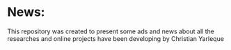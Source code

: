 # News:
This repository was created to present some ads and news about all the researches and online projects have been developing by Christian Yarleque
